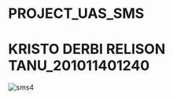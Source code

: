 # PROJECT_UAS_SMS
# KRISTO DERBI RELISON TANU_201011401240
![sms4](https://github.com/DerbiTanu/PROJECT_UAS_SMS/assets/94307732/2868201d-970e-4d39-862f-797de4f86dde)
